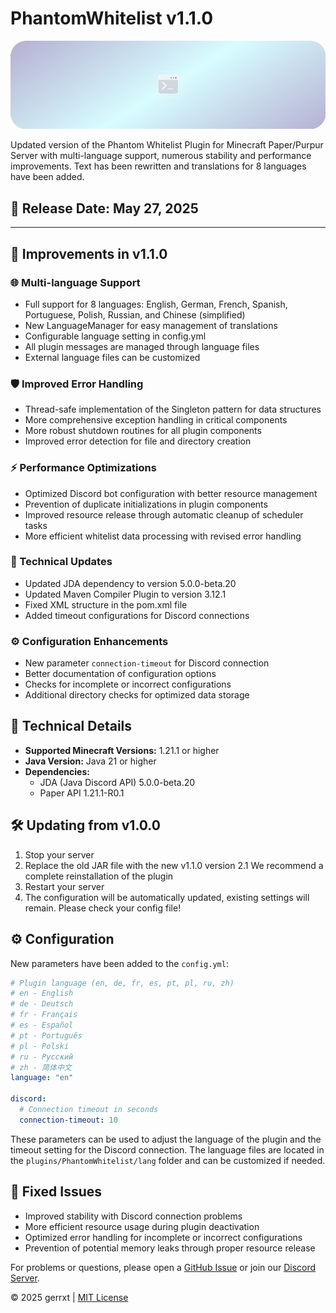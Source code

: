 # PhantomWhitelist v1.1.0

![PhantomWhitelist Banner](assets/banner.png)

Updated version of the Phantom Whitelist Plugin for Minecraft Paper/Purpur Server with multi-language support, numerous stability and performance improvements. Text has been rewritten and translations for 8 languages have been added.

## 🚀 Release Date: May 27, 2025

---

## 🔄 Improvements in v1.1.0

### 🌐 Multi-language Support

- Full support for 8 languages: English, German, French, Spanish, Portuguese, Polish, Russian, and Chinese (simplified)
- New LanguageManager for easy management of translations
- Configurable language setting in config.yml
- All plugin messages are managed through language files
- External language files can be customized

### 🛡️ Improved Error Handling

- Thread-safe implementation of the Singleton pattern for data structures
- More comprehensive exception handling in critical components
- More robust shutdown routines for all plugin components
- Improved error detection for file and directory creation

### ⚡ Performance Optimizations

- Optimized Discord bot configuration with better resource management
- Prevention of duplicate initializations in plugin components
- Improved resource release through automatic cleanup of scheduler tasks
- More efficient whitelist data processing with revised error handling

### 🔧 Technical Updates

- Updated JDA dependency to version 5.0.0-beta.20
- Updated Maven Compiler Plugin to version 3.12.1
- Fixed XML structure in the pom.xml file
- Added timeout configurations for Discord connections

### ⚙️ Configuration Enhancements

- New parameter `connection-timeout` for Discord connection
- Better documentation of configuration options
- Checks for incomplete or incorrect configurations
- Additional directory checks for optimized data storage

## 🔧 Technical Details

- **Supported Minecraft Versions:** 1.21.1 or higher
- **Java Version:** Java 21 or higher
- **Dependencies:**
  - JDA (Java Discord API) 5.0.0-beta.20
  - Paper API 1.21.1-R0.1

## 🛠️ Updating from v1.0.0

1. Stop your server
2. Replace the old JAR file with the new v1.1.0 version
2.1 We recommend a complete reinstallation of the plugin
3. Restart your server
4. The configuration will be automatically updated, existing settings will remain. Please check your config file!

## ⚙️ Configuration

New parameters have been added to the `config.yml`:

```yaml
# Plugin language (en, de, fr, es, pt, pl, ru, zh)
# en - English
# de - Deutsch
# fr - Français
# es - Español
# pt - Português
# pl - Polski
# ru - Русский
# zh - 简体中文
language: "en"

discord:
  # Connection timeout in seconds
  connection-timeout: 10
```

These parameters can be used to adjust the language of the plugin and the timeout setting for the Discord connection. The language files are located in the `plugins/PhantomWhitelist/lang` folder and can be customized if needed.

## 🐛 Fixed Issues

- Improved stability with Discord connection problems
- More efficient resource usage during plugin deactivation
- Optimized error handling for incomplete or incorrect configurations
- Prevention of potential memory leaks through proper resource release

For problems or questions, please open a [GitHub Issue](https://github.com/gerrxt07/phantomwhitelist/issues) or join our [Discord Server](https://discord.gg/phantomwhitelist).

© 2025 gerrxt | [MIT License](LICENSE)
